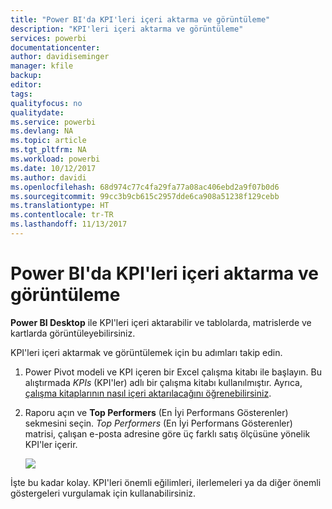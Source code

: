 ```yaml
---
title: "Power BI'da KPI'leri içeri aktarma ve görüntüleme"
description: "KPI'leri içeri aktarma ve görüntüleme"
services: powerbi
documentationcenter: 
author: davidiseminger
manager: kfile
backup: 
editor: 
tags: 
qualityfocus: no
qualitydate: 
ms.service: powerbi
ms.devlang: NA
ms.topic: article
ms.tgt_pltfrm: NA
ms.workload: powerbi
ms.date: 10/12/2017
ms.author: davidi
ms.openlocfilehash: 68d974c77c4fa29fa77a08ac406ebd2a9f07b0d6
ms.sourcegitcommit: 99cc3b9cb615c2957dde6ca908a51238f129cebb
ms.translationtype: HT
ms.contentlocale: tr-TR
ms.lasthandoff: 11/13/2017
---
```

# <a name="import-and-display-kpis-in-power-bi"></a>Power BI'da KPI'leri içeri aktarma ve görüntüleme
**Power BI Desktop** ile KPI'leri içeri aktarabilir ve tablolarda, matrislerde ve kartlarda görüntüleyebilirsiniz.

KPI'leri içeri aktarmak ve görüntülemek için bu adımları takip edin.

1. Power Pivot modeli ve KPI içeren bir Excel çalışma kitabı ile başlayın. Bu alıştırmada *KPIs* (KPI'ler) adlı bir çalışma kitabı kullanılmıştır. Ayrıca, [çalışma kitaplarının nasıl içeri aktarılacağını öğrenebilirsiniz](desktop-import-excel-workbooks.md).  
2. Raporu açın ve **Top Performers** (En İyi Performans Gösterenler) sekmesini seçin.  *Top Performers* (En İyi Performans Gösterenler) matrisi, çalışan e-posta adresine göre üç farklı satış ölçüsüne yönelik KPI'ler içerir.  
   
    ![](media/desktop-import-and-display-kpis/desktoppreviewfeatureon.jpg)

İşte bu kadar kolay. KPI'leri önemli eğilimleri, ilerlemeleri ya da diğer önemli göstergeleri vurgulamak için kullanabilirsiniz.

